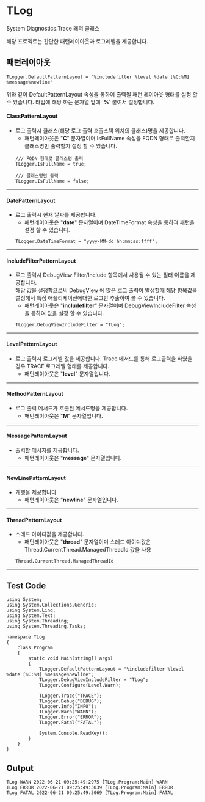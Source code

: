 # TLog
System.Diagnostics.Trace 래퍼 클래스   

해당 프로젝트는 간단한 패턴레이아웃과 로그레벨을 제공합니다.

## 패턴레이아웃
```
TLogger.DefaultPatternLayout = "%includefilter %level %date [%C:%M] %message%newline"
```
위와 같이 DefaultPatternLayout 속성을 통하여 출력될 패턴 레이아웃 형태를 설정 할 수 있습니다. 타입에 해당 하는 문자열 앞에 '<strong>%</strong>' 붙여서 설정합니다.

#### ClassPatternLayout
- 로그 출력시 클래스(해당 로그 출력 호출스택 위치의 클래스)명을 제공합니다. 
  + 패턴레이아웃은 "<strong>C</strong>" 문자열이며 IsFullName 속성을 FQDN 형태로 출력할지 클래스명만 출력할지 설정 할 수 있습니다.
  ```
  /// FQDN 형태로 클래스명 출력
  TLogger.IsFullName = true;

  /// 클래스명만 출력
  TLogger.IsFullName = false;
  ```
_______________________
#### DatePatternLayout
- 로그 출력시 현재 날짜를 제공합니다.
  + 패턴레이아웃은 "<strong>date</strong>" 문자열이며 DateTimeFormat 속성을 통하여 패턴을 설정 할 수 있습니다.
  ```
  TLogger.DateTimeFormat = "yyyy-MM-dd hh:mm:ss:ffff";
  ```
_______________________
#### IncludeFilterPatternLayout
- 로그 출력시 DebugView Filter/Include 항목에서 사용될 수 있는 필터 이름을 제공합니다.   
  해당 값을 설정함으로써 DebugView 에 많은 로그 출력이 발생할때 해당 항목값을 설정해서 특정 애플리케이션에대한 로그만 추출하여 볼 수 있습니다.
  + 패턴레이아웃은 "<strong>includefilter</strong>" 문자열이며 DebugViewIncludeFilter 속성을 통하여 값을 설정 할 수 있습니다.
  ```
  TLogger.DebugViewIncludeFilter = "TLog";
  ```
_______________________
#### LevelPatternLayout
- 로그 출력시 로그레벨 값을 제공합니다. Trace 메서드를 통해 로그출력을 하였을 경우 TRACE 로그레벨 형태를 제공합니다.
  + 패턴레이아웃은 "<strong>level</strong>" 문자열입니다.
_______________________
#### MethodPatternLayout
- 로그 출력 메서드가 호출된 메서드명을 제공합니다.
  + 패턴레이아웃은 "<strong>M</strong>" 문자열입니다.
_______________________
#### MessagePatternLayout
- 출력할 메시지를 제공합니다.
  + 패턴레이아웃은 "<strong>message</strong>" 문자열입니다.
_______________________
#### NewLinePatternLayout
- 개행을 제공합니다.
  + 패턴레이아웃은 "<strong>newline</strong>" 문자열입니다.
_______________________
#### ThreadPatternLayout
- 스레드 아이디값을 제공합니다.
  + 패턴레이아웃은 "<strong>thread</strong>" 문자열이며 스레드 아이디값은 Thread.CurrentThread.ManagedThreadId 값을 사용
  ```
  Thread.CurrentThread.ManagedThreadId
  ```
_______________________

## Test Code
```
using System;
using System.Collections.Generic;
using System.Linq;
using System.Text;
using System.Threading;
using System.Threading.Tasks;

namespace TLog
{
    class Program
    {
        static void Main(string[] args)
        {
            TLogger.DefaultPatternLayout = "%includefilter %level %date [%C:%M] %message%newline";
            TLogger.DebugViewIncludeFilter = "TLog";
            TLogger.Configure(Level.Warn);

            TLogger.Trace("TRACE");
            TLogger.Debug("DEBUG");
            TLogger.Info("INFO");
            TLogger.Warn("WARN");
            TLogger.Error("ERROR");
            TLogger.Fatal("FATAL");

            System.Console.ReadKey();
        }
    }
}

```

## Output
```
TLog WARN 2022-06-21 09:25:49:2975 [TLog.Program:Main] WARN
TLog ERROR 2022-06-21 09:25:49:3039 [TLog.Program:Main] ERROR
TLog FATAL 2022-06-21 09:25:49:3069 [TLog.Program:Main] FATAL
```
